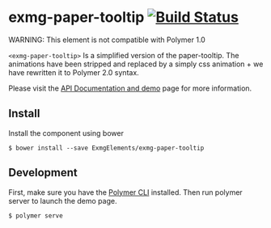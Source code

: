 exmg-paper-tooltip [![Build Status](https://travis-ci.org/ExmgElements/exmg-paper-tooltip.svg?branch=master)](https://travis-ci.org/ExmgElements/exmg-paper-tooltip)
================

WARNING: This element is not compatible with Polymer 1.0

`<exmg-paper-tooltip>` Is a simplified version of the paper-tooltip. The
animations have been stripped and replaced by a simply css animation + we
have rewritten it to Polymer 2.0 syntax.

Please visit the [API Documentation and demo](http://ExmgElements.github.io/exmg-paper-tooltip/) page for more information.

## Install

Install the component using bower

```
$ bower install --save ExmgElements/exmg-paper-tooltip
```

## Development

First, make sure you have the [Polymer CLI](https://www.npmjs.com/package/polymer-cli) installed. Then run polymer server to launch the demo page.

```
$ polymer serve
```
